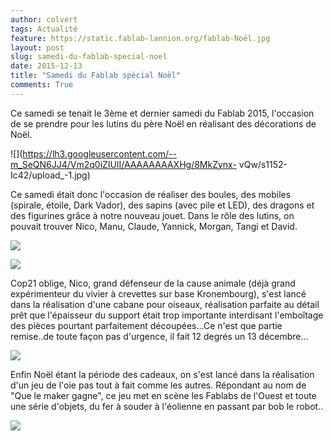 ```yaml
---
author: colvert
tags: Actualité
feature: https://static.fablab-lannion.org/fablab-Noël.jpg
layout: post
slug: samedi-du-fablab-special-noel
date: 2015-12-13
title: "Samedi du Fablab spécial Noël"
comments: True
---
```

Ce samedi se tenait le 3ème et dernier samedi du Fablab 2015, l'occasion de se
prendre pour les lutins du père Noël en réalisant des décorations de Noël.

![](https://lh3.googleusercontent.com/--m_SeQN6JJ4/Vm2q0iZIUlI/AAAAAAAAXHg/8MkZynx-
vQw/s1152-Ic42/upload_-1.jpg)

Ce samedi était donc l'occasion de réaliser des boules, des mobiles (spirale,
étoile, Dark Vador), des sapins (avec pile et LED), des dragons et des
figurines grâce à notre nouveau jouet. Dans le rôle des lutins, on pouvait
trouver Nico, Manu, Claude, Yannick, Morgan, Tangi et David.

![](https://pbs.twimg.com/media/CWGs60rWIAAKHtW.jpg)

![](https://pbs.twimg.com/media/CV2OrIzWoAEAqgM.jpg)

Cop21 oblige, Nico, grand défenseur de la cause animale (déjà grand
expérimenteur du vivier à crevettes sur base Kronembourg), s'est lancé dans la
réalisation d'une cabane pour oiseaux, réalisation parfaite au détail prêt que
l'épaisseur du support était trop importante interdisant l'emboîtage des
pièces pourtant parfaitement découpées…Ce n'est que partie remise..de toute
façon pas d'urgence, il fait 12 degrés un 13 décembre…

![](https://lh3.googleusercontent.com/-9GSieObxGKI/Vm2qzn4cpTI/AAAAAAAAXHY/av5iChYTgWA/s1152-Ic42/upload_-1.jpg)

Enfin Noël étant la période des cadeaux, on s'est lancé dans la réalisation
d'un jeu de l'oie pas tout à fait comme les autres. Répondant au nom de "Que
le maker gagne", ce jeu met en scène les Fablabs de l'Ouest et toute une série
d'objets, du fer à souder à l'éolienne en passant par bob le robot..

![](https://lh3.googleusercontent.com/-zaYFeOaDLHc/Vm2qyH1F1II/AAAAAAAAXHQ/sGqh3Y7a87U/s1152-Ic42/upload_-1.jpg)




